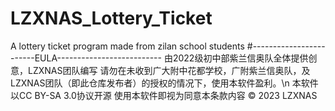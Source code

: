 # LZXNAS_Lottery_Ticket
A lottery ticket program made from zilan school students
#------------------------EULA--------------------------
由2022级初中部紫兰信奥队全体提供创意，LZXNAS团队编写
请勿在未收到广大附中花都学校，广附紫兰信奥队，及LZXNAS团队（即此仓库发布者）的授权的情况下，使用本软件盈利。\n
本软件以CC BY-SA 3.0协议开源
使用本软件即视为同意本条款内容
© 2023 LZXNAS
